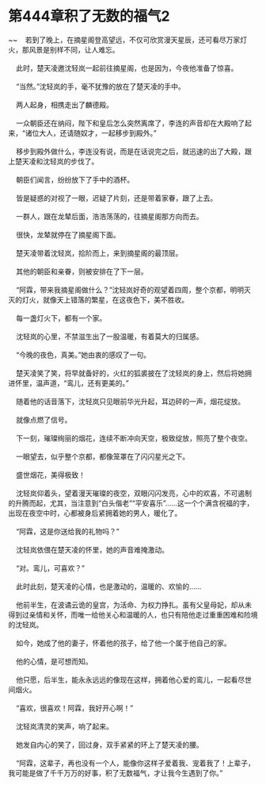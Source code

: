 # 第444章积了无数的福气2
~~&nbsp;&nbsp;&nbsp;&nbsp;若到了晚上，在摘星阁登高望远，不仅可欣赏漫天星辰，还可看尽万家灯火，那风景是别样不同，让人难忘。<br><br>&nbsp;&nbsp;&nbsp;&nbsp;此时，楚天凌邀沈轻岚一起前往摘星阁，也是因为，今夜他准备了惊喜。<br><br>&nbsp;&nbsp;&nbsp;&nbsp;“当然。”沈轻岚的手，毫不犹豫的放在了楚天凌的手中。<br><br>&nbsp;&nbsp;&nbsp;&nbsp;两人起身，相携走出了麟德殿。<br><br>&nbsp;&nbsp;&nbsp;&nbsp;一众朝臣还在纳闷，陛下和皇后怎么突然离席了，李连的声音却在大殿响了起来，“诸位大人，还请随奴才，一起移步到殿外。”<br><br>&nbsp;&nbsp;&nbsp;&nbsp;移步到殿外做什么，李连没有说，而是在话说完之后，就迅速的出了大殿，跟上楚天凌和沈轻岚的步伐了。<br><br>&nbsp;&nbsp;&nbsp;&nbsp;朝臣们闻言，纷纷放下了手中的酒杯。<br><br>&nbsp;&nbsp;&nbsp;&nbsp;皆是疑惑的对视了一眼，迟疑了片刻，还是带着家眷，跟了上去。<br><br>&nbsp;&nbsp;&nbsp;&nbsp;一群人，跟在龙辇后面，浩浩荡荡的，往摘星阁那方向而去。<br><br>&nbsp;&nbsp;&nbsp;&nbsp;很快，龙辇就停在了摘星阁下面。<br><br>&nbsp;&nbsp;&nbsp;&nbsp;楚天凌带着沈轻岚，拾阶而上，来到摘星阁的最顶层。<br><br>&nbsp;&nbsp;&nbsp;&nbsp;其他的朝臣和亲眷，则被安排在了下一层。<br><br>&nbsp;&nbsp;&nbsp;&nbsp;“阿霖，带来我摘星阁做什么？”沈轻岚好奇的观望着四周，整个京都，明明灭灭的灯火，就像天上错落的繁星，在这夜色下，美不胜收。<br><br>&nbsp;&nbsp;&nbsp;&nbsp;每一盏灯火下，都有一个家。<br><br>&nbsp;&nbsp;&nbsp;&nbsp;沈轻岚的心里，不禁滋生出了一股温暖，有着莫大的归属感。<br><br>&nbsp;&nbsp;&nbsp;&nbsp;“今晚的夜色，真美。”她由衷的感叹了一句。<br><br>&nbsp;&nbsp;&nbsp;&nbsp;楚天凌笑了笑，将早就备好的，火红的狐裘披在了沈轻岚的身上，然后将她拥进怀里，温声道，“鸾儿，还有更美的。”<br><br>&nbsp;&nbsp;&nbsp;&nbsp;随着他的话音落下，沈轻岚只见眼前华光升起，耳边砰的一声，烟花绽放。<br><br>&nbsp;&nbsp;&nbsp;&nbsp;就像点燃了信号。<br><br>&nbsp;&nbsp;&nbsp;&nbsp;下一刻，璀璨绚丽的烟花，连续不断冲向天空，极致绽放，照亮了整个夜空。<br><br>&nbsp;&nbsp;&nbsp;&nbsp;一眼望去，似乎整个京都，都像笼罩在了闪闪星光之下。<br><br>&nbsp;&nbsp;&nbsp;&nbsp;盛世烟花，美得极致！<br><br>&nbsp;&nbsp;&nbsp;&nbsp;沈轻岚仰着头，望着漫天璀璨的夜空，双眼闪闪发亮，心中的欢喜，不可遏制的升腾而起，尤其，当注意到“白头偕老”“平安喜乐”……这一个个满含祝福的字，出现在夜空中时，心都被身后紧拥着她的男人，暖化了。<br><br>&nbsp;&nbsp;&nbsp;&nbsp;“阿霖，这是你送给我的礼物吗？”<br><br>&nbsp;&nbsp;&nbsp;&nbsp;沈轻岚依偎在楚天凌的怀里，她的声音难掩激动。<br><br>&nbsp;&nbsp;&nbsp;&nbsp;“对。鸾儿，可喜欢？”<br><br>&nbsp;&nbsp;&nbsp;&nbsp;此时此刻，楚天凌的心情，也是激动的，温暖的、欢愉的……<br><br>&nbsp;&nbsp;&nbsp;&nbsp;他前半生，在波谲云诡的皇宫，为活命、为权力挣扎。虽有父皇母妃，却从未得到过亲情和关怀，而唯一给他关心和温暖的人，也只有陪他走过重重困难和险境的沈轻岚。<br><br>&nbsp;&nbsp;&nbsp;&nbsp;如今，她成了他的妻子，怀着他的孩子，给了他一个属于他自己的家。<br><br>&nbsp;&nbsp;&nbsp;&nbsp;他的心情，是可想而知。<br><br>&nbsp;&nbsp;&nbsp;&nbsp;他只愿，后半生，能永永远远的像现在这样，拥着他心爱的鸾儿，一起看尽世间烟火。<br><br>&nbsp;&nbsp;&nbsp;&nbsp;“喜欢，很喜欢！阿霖，我好开心啊！”<br><br>&nbsp;&nbsp;&nbsp;&nbsp;沈轻岚清灵的笑声，响了起来。<br><br>&nbsp;&nbsp;&nbsp;&nbsp;她发自内心的笑了，回过身，双手紧紧的环上了楚天凌的腰。<br><br>&nbsp;&nbsp;&nbsp;&nbsp;“阿霖，这辈子，再也没有一个人，能像你这样子爱着我、宠着我了！上辈子，我可能是做了千千万万的好事，积了无数福气，才让我今生遇到了你。”<br><br>
                    

<script>_fwqdsqadxfw()</script>
<div><script>_dfwf1dw();</script></div>
<div><script>_dfwf1agdw();</script></div>
                